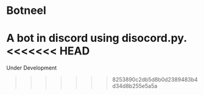 # Botneel
A bot in discord using disocord.py.
<<<<<<< HEAD
=======

Under Development
>>>>>>> 8253890c2db5d8b0d2389483b4d34d8b255e5a5a
